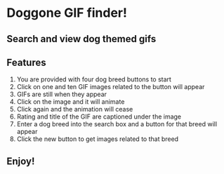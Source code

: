 # Doggone GIF finder! 

## Search and view dog themed gifs

## Features
  1. You are provided with four dog breed buttons to start
  2. Click on one and ten GIF images related to the button will appear
  3. GIFs are still when they appear
  4. Click on the image and it will animate
  5. Click again and the animation will cease
  6. Rating and title of the GIF are captioned under the image
  7. Enter a dog breed into the search box and a button for that breed will appear
  8. Click the new button to get images related to that breed

## Enjoy!
